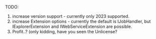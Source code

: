 TODO:
1) increase version support - currently only 2023 supported.
2) increase Extension options - currently the default is IJobHandler, but IExplorerExtension and IWebServiceExtension are possible.
3) Profit..? (only kidding, have you seen the Unlicense?
